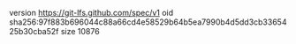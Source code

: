 version https://git-lfs.github.com/spec/v1
oid sha256:97f883b696044c88a66cd4e58529b64b5ea7990b4d5dd3cb3365425b30cba52f
size 10876
